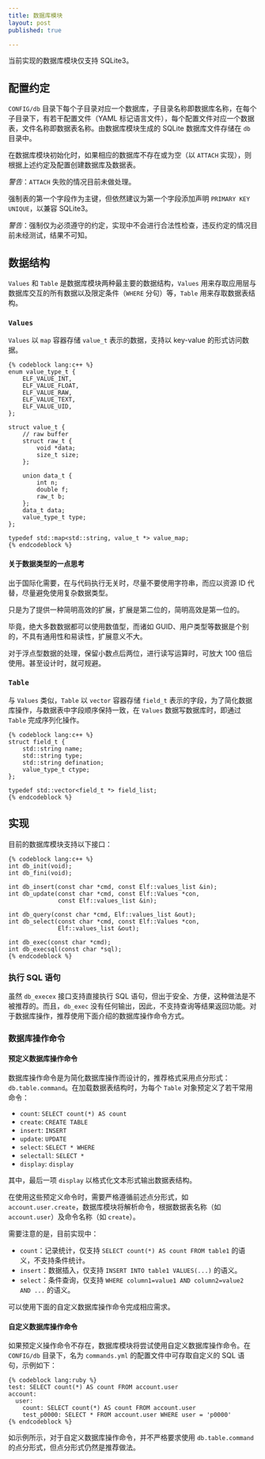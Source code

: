 ```yaml
---
title: 数据库模块
layout: post
published: true

---
```


当前实现的数据库模块仅支持 SQLite3。

## 配置约定

`CONFIG/db` 目录下每个子目录对应一个数据库，子目录名称即数据库名称，在每个子目录下，有若干配置文件（YAML 标记语言文件），每个配置文件对应一个数据表，文件名称即数据表名称。由数据库模块生成的 SQLite 数据库文件存储在 `db` 目录中。

在数据库模块初始化时，如果相应的数据库不存在或为空（以 `ATTACH` 实现），则根据上述约定及配置创建数据库及数据表。

*警告*：`ATTACH` 失败的情况目前未做处理。

强制表的第一个字段作为主键，但依然建议为第一个字段添加声明 `PRIMARY KEY UNIQUE`，以兼容 SQLite3。

*警告*：强制仅为必须遵守的约定，实现中不会进行合法性检查，违反约定的情况目前未经测试，结果不可知。

## 数据结构

`Values` 和 `Table` 是数据库模块两种最主要的数据结构，`Values` 用来存取应用层与数据库交互的所有数据以及限定条件（`WHERE` 分句）等，`Table` 用来存取数据表结构。

### `Values`

`Values` 以 `map` 容器存储 `value_t` 表示的数据，支持以 key-value 的形式访问数据。

    {% codeblock lang:c++ %}
    enum value_type_t {
        ELF_VALUE_INT,
        ELF_VALUE_FLOAT,
        ELF_VALUE_RAW,
        ELF_VALUE_TEXT,
        ELF_VALUE_UID,
    };

    struct value_t {
        // raw buffer
        struct raw_t {
            void *data;
            size_t size;
        };

        union data_t {
            int n;
            double f;
            raw_t b;
        };
        data_t data;
        value_type_t type;
    };

    typedef std::map<std::string, value_t *> value_map;
    {% endcodeblock %}

#### 关于数据类型的一点思考

出于国际化需要，在与代码执行无关时，尽量不要使用字符串，而应以资源 ID 代替，尽量避免使用复杂数据类型。

只是为了提供一种简明高效的扩展，扩展是第二位的，简明高效是第一位的。

毕竟，绝大多数数据都可以使用数值型，而诸如 GUID、用户类型等数据是个别的，不具有通用性和易读性，扩展意义不大。

对于浮点型数据的处理，保留小数点后两位，进行读写运算时，可放大 100 倍后使用。甚至设计时，就可规避。

### `Table`

与 `Values` 类似，`Table` 以 `vector` 容器存储 `field_t` 表示的字段，为了简化数据库操作，与数据表中字段顺序保持一致，在 `Values` 数据写数据库时，即通过 `Table` 完成序列化操作。

    {% codeblock lang:c++ %}
    struct field_t {
        std::string name;
        std::string type;
        std::string defination;
        value_type_t ctype;
    };

    typedef std::vector<field_t *> field_list;
    {% endcodeblock %}

## 实现

目前的数据库模块支持以下接口：

    {% codeblock lang:c++ %}
    int db_init(void);
    int db_fini(void);

    int db_insert(const char *cmd, const Elf::values_list &in);
    int db_update(const char *cmd, const Elf::Values *con,
                  const Elf::values_list &in);

    int db_query(const char *cmd, Elf::values_list &out);
    int db_select(const char *cmd, const Elf::Values *con,
                  Elf::values_list &out);

    int db_exec(const char *cmd);
    int db_execsql(const char *sql);
    {% endcodeblock %}

### 执行 SQL 语句

虽然 `db_execex` 接口支持直接执行 SQL 语句，但出于安全、方便，这种做法是不被推荐的。而且，`db_exec` 没有任何输出，因此，不支持查询等结果返回功能。对于数据库操作，推荐使用下面介绍的数据库操作命令方式。

### 数据库操作命令

#### 预定义数据库操作命令

数据库操作命令是为简化数据库操作而设计的，推荐格式采用点分形式：`db.table.command`。在加载数据表结构时，为每个 `Table` 对象预定义了若干常用命令：

* `count`: `SELECT count(*) AS count`
* `create`: `CREATE TABLE`
* `insert`: `INSERT`
* `update`: `UPDATE`
* `select`: `SELECT * WHERE`
* `selectall`: `SELECT *`
* `display`: `display`

其中，最后一项 `display` 以格式化文本形式输出数据表结构。

在使用这些预定义命令时，需要严格遵循前述点分形式，如 `account.user.create`，数据库模块将解析命令，根据数据表名称（如 `account.user`）及命令名称（如 `create`）。

需要注意的是，目前实现中：

* `count`：记录统计，仅支持 `SELECT count(*) AS count FROM table1` 的语义，不支持条件统计。
* `insert`：数据插入，仅支持 `INSERT INTO table1 VALUES(...)` 的语义。
* `select`：条件查询，仅支持 `WHERE column1=value1 AND column2=value2 AND ...` 的语义。

可以使用下面的自定义数据库操作命令完成相应需求。

#### 自定义数据库操作命令

如果预定义操作命令不存在，数据库模块将尝试使用自定义数据库操作命令。在 `CONFIG/db` 目录下，名为 `commands.yml` 的配置文件中可存取自定义的 SQL 语句，示例如下：

    {% codeblock lang:ruby %}
    test: SELECT count(*) AS count FROM account.user
    account:
      user:
        count: SELECT count(*) AS count FROM account.user
        test_p0000: SELECT * FROM account.user WHERE user = 'p0000'
    {% endcodeblock %}

如示例所示，对于自定义数据库操作命令，并不严格要求使用 `db.table.command` 的点分形式，但点分形式仍然是推荐做法。

